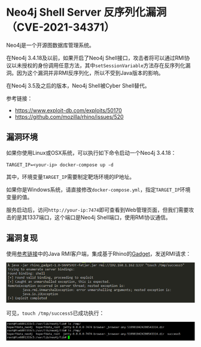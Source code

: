 # Neo4j Shell Server 反序列化漏洞（CVE-2021-34371）

Neo4j是一个开源图数据库管理系统。

在Neo4j 3.4.18及以前，如果开启了Neo4j Shell接口，攻击者将可以通过RMI协议以未授权的身份调用任意方法，其中`setSessionVariable`方法存在反序列化漏洞。因为这个漏洞并非RMI反序列化，所以不受到Java版本的影响。

在Neo4j 3.5及之后的版本，Neo4j Shell被Cyber Shell替代。

参考链接：

- https://www.exploit-db.com/exploits/50170
- https://github.com/mozilla/rhino/issues/520

## 漏洞环境

如果你使用Linux或OSX系统，可以执行如下命令启动一个Neo4j 3.4.18：

```
TARGET_IP=<your-ip> docker-compose up -d
```

其中，环境变量`TARGET_IP`需要制定靶场环境的IP地址。

如果你是Windows系统，请直接修改`docker-compose.yml`，指定`TARGET_IP`环境变量的值。

服务启动后，访问`http://your-ip:7474`即可查看到Web管理页面，但我们需要攻击的是其1337端口，这个端口是Neo4j Shell端口，使用RMI协议通信。

## 漏洞复现

使用[参考链接](https://www.exploit-db.com/exploits/50170)中的Java RMI客户端，集成基于Rhino的[Gadget](rhino_gadget/)，发送RMI请求：

![](1.png)

可见，`touch /tmp/success5`已成功执行：

![](2.png)
